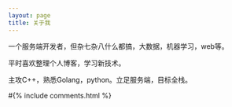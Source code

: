```yaml
---
layout: page
title: 关于我 
---
```


一个服务端开发者，但杂七杂八什么都搞，大数据，机器学习，web等。
<p>
平时喜欢整理个人博客，学习新技术。
<p>
主攻C++，熟悉Golang，python。立足服务端，目标全栈。

<p>

#{% include comments.html %}

